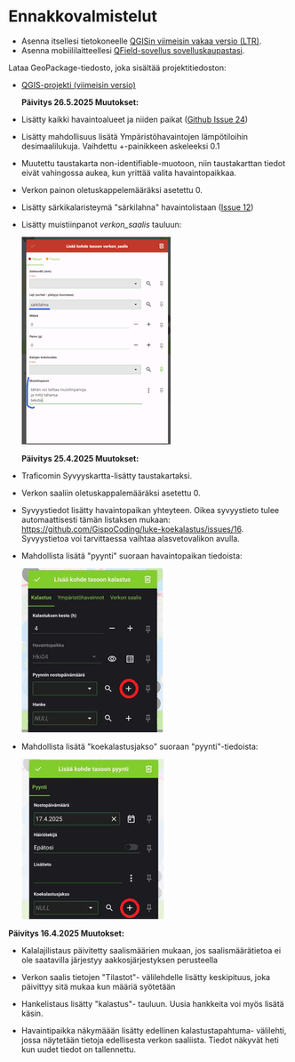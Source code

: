 # Ennakkovalmistelut

-   Asenna itsellesi tietokoneelle [QGISin viimeisin vakaa versio (LTR)](https://qgis.org/fi/site/forusers/download.html).
-   Asenna mobiililaitteellesi [QField-sovellus sovelluskaupastasi](https://qfield.org/).

Lataa GeoPackage-tiedosto, joka sisältää projektitiedoston:

-   [QGIS-projekti (viimeisin versio)](https://drive.google.com/uc?export=download&id=1eDXXaWPuvdf8Gh_VLST9cFO6T7tb2N1N)

    **Päivitys 26.5.2025 Muutokset:**

-   Lisätty kaikki havaintoalueet ja niiden paikat ([Github Issue 24](https://github.com/GispoCoding/luke-koekalastus/issues/24))

-   Lisätty mahdollisuus lisätä Ympäristöhavaintojen lämpötiloihin desimaalilukuja. Vaihdettu +-painikkeen askeleeksi 0.1

-   Muutettu taustakarta non-identifiable-muotoon, niin taustakarttan tiedot eivät vahingossa aukea, kun yrittää valita havaintopaikkaa.

-   Verkon painon oletuskappelemääräksi asetettu 0.

-   Lisätty särkikalaristeymä "särkilahna" havaintolistaan ([Issue 12](https://github.com/GispoCoding/luke-koekalastus/issues/12))

-   Lisätty muistiinpanot *verkon_saalis* tauluun:

    ![](img/muistiinpanot.png)

    **Päivitys 25.4.2025 Muutokset:**

-   Traficomin Syvyyskartta-lisätty taustakartaksi.

-   Verkon saaliin oletuskappalemääräksi asetettu 0.

-   Syvyystiedot lisätty havaintopaikan yhteyteen. Oikea syvyystieto tulee automaattisesti tämän listaksen mukaan: <https://github.com/GispoCoding/luke-koekalastus/issues/16>. Syvyystietoa voi tarvittaessa vaihtaa alasvetovalikon avulla.

-   Mahdollista lisätä "pyynti" suoraan havaintopaikan tiedoista:

    ![](img/pyynti-lisays.png)

-   Mahdollista lisätä "koekalastusjakso" suoraan "pyynti"-tiedoista:

    ![](img/koekalastusjakso-lisays.png)

**Päivitys 16.4.2025 Muutokset:**

-   Kalalajilistaus päivitetty saalismäärien mukaan, jos saalismäärätietoa ei ole saatavilla järjestyy aakkosjärjestyksen perusteella

-   Verkon saalis tietojen "Tilastot"- välilehdelle lisätty keskipituus, joka päivittyy sitä mukaa kun määriä syötetään

-   Hankelistaus lisätty "kalastus"- tauluun. Uusia hankkeita voi myös lisätä käsin.

-   Havaintipaikka näkymäään lisätty edellinen kalastustapahtuma- välilehti, jossa näytetään tietoja edellisesta verkon saaliista. Tiedot näkyvät heti kun uudet tiedot on tallennettu.
